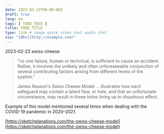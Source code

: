 ```yaml
---
date: 2023-02-23T00:00:00Z
draft: true
lang: en
tags: [ TODO_TAGS ]
title: TODO_TITLE
type: link # image quote video text audio chat
via: "[Who](http://example.com)"
---
```



2023-02-23 swiss-cheese


> "no one failure, human or technical, is sufficient to cause an accident. Rather, it involves the unlikely and often unforeseeable conjunction of several contributing factors arising from different levels of the system."

> James Reason's Swiss Cheese Model … illustrates how each safeguard may contain a latent flaw, or hole, and that an unfortunate circumstance, may result in these holes lining up to disastrous effect.

Example of this model mentioned several times when dealing with the COVID-19 pandemic in 2020–2021.

[https://sketchplanations.com/the-swiss-cheese-model](https://sketchplanations.com/the-swiss-cheese-model)

